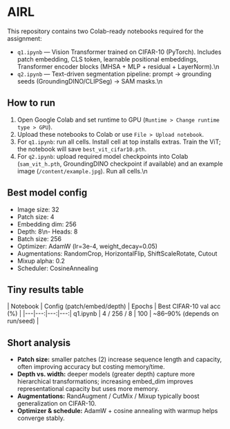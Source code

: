 # AIRL

This repository contains two Colab-ready notebooks required for the assignment:
- `q1.ipynb` — Vision Transformer trained on CIFAR-10 (PyTorch). Includes patch embedding, CLS token, learnable positional embeddings, Transformer encoder blocks (MHSA + MLP + residual + LayerNorm).\n
- `q2.ipynb` — Text-driven segmentation pipeline: prompt → grounding seeds (GroundingDINO/CLIPSeg) → SAM masks.\n
## How to run 
1. Open Google Colab and set runtime to GPU (`Runtime > Change runtime type > GPU`).
2. Upload these notebooks to Colab or use `File > Upload notebook`.
3. For `q1.ipynb`: run all cells. Install cell at top installs extras. Train the ViT; the notebook will save `best_vit_cifar10.pth`.
4. For `q2.ipynb`: upload required model checkpoints into Colab (`sam_vit_h.pth`, GroundingDINO checkpoint if available) and an example image (`/content/example.jpg`). Run all cells.\n
## Best model config 
- Image size: 32
- Patch size: 4
- Embedding dim: 256
- Depth: 8\n- Heads: 8
- Batch size: 256
- Optimizer: AdamW (lr=3e-4, weight_decay=0.05)
- Augmentations: RandomCrop, HorizontalFlip, ShiftScaleRotate, Cutout
- Mixup alpha: 0.2
- Scheduler: CosineAnnealing

## Tiny results table
| Notebook | Config (patch/embed/depth) | Epochs | Best CIFAR-10 val acc (%) | |---|---:|---:|---:|
q1.ipynb | 4 / 256 / 8 | 100 | ~86–90% (depends on run/seed) |

## Short analysis 
- **Patch size:** smaller patches (2) increase sequence length and capacity, often improving accuracy but costing memory/time.
- **Depth vs. width:** deeper models (greater depth) capture more hierarchical transformations; increasing embed_dim improves representational capacity but uses more memory.
- **Augmentations:** RandAugment / CutMix / Mixup typically boost generalization on CIFAR-10.
- **Optimizer & schedule:** AdamW + cosine annealing with warmup helps converge stably.

